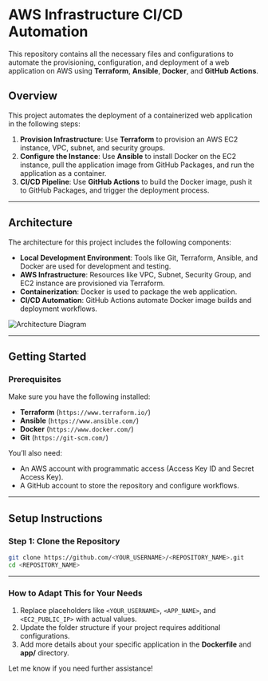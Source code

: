 # AWS Infrastructure CI/CD Automation

This repository contains all the necessary files and configurations to automate the provisioning, configuration, and deployment of a web application on AWS using **Terraform**, **Ansible**, **Docker**, and **GitHub Actions**.

## **Overview**

This project automates the deployment of a containerized web application in the following steps:
1. **Provision Infrastructure**: Use **Terraform** to provision an AWS EC2 instance, VPC, subnet, and security groups.
2. **Configure the Instance**: Use **Ansible** to install Docker on the EC2 instance, pull the application image from GitHub Packages, and run the application as a container.
3. **CI/CD Pipeline**: Use **GitHub Actions** to build the Docker image, push it to GitHub Packages, and trigger the deployment process.

---

## **Architecture**

The architecture for this project includes the following components:
- **Local Development Environment**: Tools like Git, Terraform, Ansible, and Docker are used for development and testing.
- **AWS Infrastructure**: Resources like VPC, Subnet, Security Group, and EC2 instance are provisioned via Terraform.
- **Containerization**: Docker is used to package the web application.
- **CI/CD Automation**: GitHub Actions automate Docker image builds and deployment workflows.

![Architecture Diagram](path/to/your/diagram.png)

---

## **Getting Started**

### **Prerequisites**
Make sure you have the following installed:
- **Terraform** (`https://www.terraform.io/`)
- **Ansible** (`https://www.ansible.com/`)
- **Docker** (`https://www.docker.com/`)
- **Git** (`https://git-scm.com/`)

You’ll also need:
- An AWS account with programmatic access (Access Key ID and Secret Access Key).
- A GitHub account to store the repository and configure workflows.

---

## **Setup Instructions**

### **Step 1: Clone the Repository**
```bash
git clone https://github.com/<YOUR_USERNAME>/<REPOSITORY_NAME>.git
cd <REPOSITORY_NAME>
```

---

### **How to Adapt This for Your Needs**
1. Replace placeholders like `<YOUR_USERNAME>`, `<APP_NAME>`, and `<EC2_PUBLIC_IP>` with actual values.
2. Update the folder structure if your project requires additional configurations.
3. Add more details about your specific application in the **Dockerfile** and **app/** directory.

Let me know if you need further assistance!
